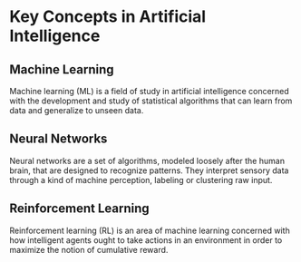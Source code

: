 # Key Concepts in Artificial Intelligence

## Machine Learning
Machine learning (ML) is a field of study in artificial intelligence concerned with the development and study of statistical algorithms that can learn from data and generalize to unseen data.

## Neural Networks
Neural networks are a set of algorithms, modeled loosely after the human brain, that are designed to recognize patterns. They interpret sensory data through a kind of machine perception, labeling or clustering raw input.

## Reinforcement Learning
Reinforcement learning (RL) is an area of machine learning concerned with how intelligent agents ought to take actions in an environment in order to maximize the notion of cumulative reward.